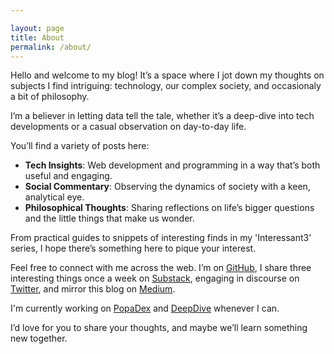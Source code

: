 ```yaml
---

layout: page
title: About
permalink: /about/
---
```


Hello and welcome to my blog! It’s a space where I jot down my thoughts on subjects I find intriguing: technology, our complex society, and occasionaly a bit of philosophy.

I’m a believer in letting data tell the tale, whether it’s a deep-dive into tech developments or a casual observation on day-to-day life.

You’ll find a variety of posts here:

- **Tech Insights**: Web development and programming in a way that’s both useful and engaging.
- **Social Commentary**: Observing the dynamics of society with a keen, analytical eye.
- **Philosophical Thoughts**: Sharing reflections on life’s bigger questions and the little things that make us wonder.

From practical guides to snippets of interesting finds in my 'Interessant3' series, I hope there’s something here to pique your interest.

Feel free to connect with me across the web. I’m on [GitHub](https://github.com/duartemartins), I share three interesting things once a week on [Substack](https://interessant3.substack.com), engaging in discourse on [Twitter](https://www.twitter.com/duarteosrm), and mirror this blog on [Medium](https://medium.com/@duartem).

I'm currently working on [PopaDex](https://popadex.com) and [DeepDive](https://trydeepdive) whenever I can.

I’d love for you to share your thoughts, and maybe we’ll learn something new together.